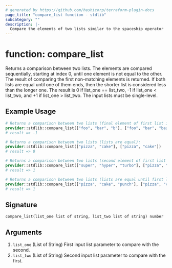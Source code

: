 ```yaml
---
# generated by https://github.com/hashicorp/terraform-plugin-docs
page_title: "compare_list function - stdlib"
subcategory: ""
description: |-
  Compare the elements of two lists similar to the spaceship operator
---
```


# function: compare_list

Returns a comparison between two lists. The elements are compared sequentially, starting at index 0, until one element is not equal to the other. The result of comparing the first non-matching elements is returned. If both lists are equal until one of them ends, then the shorter list is considered less than the longer one. The result is 0 if list_one == list_two, -1 if list_one < list_two, and +1 if list_one > list_two. The input lists must be single-level.

## Example Usage

```terraform
# Returns a comparison between two lists (final element of first list is less than final element of second list):
provider::stdlib::compare_list(["foo", "bar", "b"], ["foo", "bar", "baz"])
# result => -1

# Returns a comparison between two lists (lists are equal):
provider::stdlib::compare_list(["pizza", "cake"], ["pizza", "cake"])
# result => 0

# Returns a comparison between two lists (second element of first list is greater than second element of second list):
provider::stdlib::compare_list(["super", "hyper", "turbo"], ["pizza", "cake", "punch"])
# result => 1

# Returns a comparison between two lists (lists are equal until first list has more elements):
provider::stdlib::compare_list(["pizza", "cake", "punch"], ["pizza", "cake"])
# result => 1
```

## Signature

<!-- signature generated by tfplugindocs -->
```text
compare_list(list_one list of string, list_two list of string) number
```

## Arguments

<!-- arguments generated by tfplugindocs -->
1. `list_one` (List of String) First input list parameter to compare with the second.
1. `list_two` (List of String) Second input list parameter to compare with the first.
